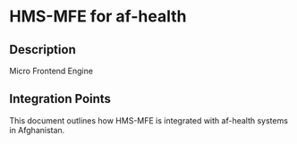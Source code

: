 # HMS-MFE for af-health

## Description

Micro Frontend Engine

## Integration Points

This document outlines how HMS-MFE is integrated with af-health systems in Afghanistan.
